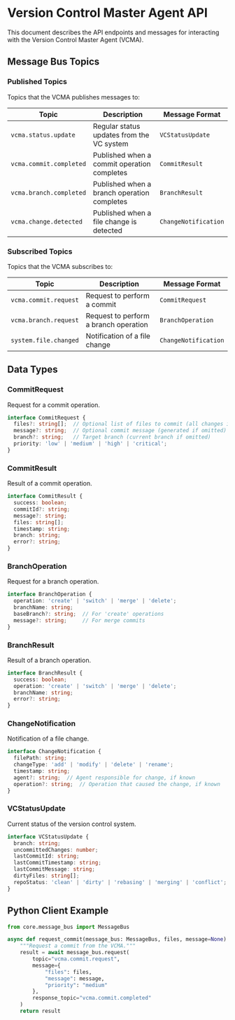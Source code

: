 # Version Control Master Agent API

This document describes the API endpoints and messages for interacting with the Version Control Master Agent (VCMA).

## Message Bus Topics

### Published Topics

Topics that the VCMA publishes messages to:

| Topic | Description | Message Format |
|-------|-------------|---------------|
| `vcma.status.update` | Regular status updates from the VC system | `VCStatusUpdate` |
| `vcma.commit.completed` | Published when a commit operation completes | `CommitResult` |
| `vcma.branch.completed` | Published when a branch operation completes | `BranchResult` |
| `vcma.change.detected` | Published when a file change is detected | `ChangeNotification` |

### Subscribed Topics

Topics that the VCMA subscribes to:

| Topic | Description | Message Format |
|-------|-------------|---------------|
| `vcma.commit.request` | Request to perform a commit | `CommitRequest` |
| `vcma.branch.request` | Request to perform a branch operation | `BranchOperation` |
| `system.file.changed` | Notification of a file change | `ChangeNotification` |

## Data Types

### CommitRequest

Request for a commit operation.

```typescript
interface CommitRequest {
  files?: string[];  // Optional list of files to commit (all changes if omitted)
  message?: string;  // Optional commit message (generated if omitted)
  branch?: string;   // Target branch (current branch if omitted)
  priority: 'low' | 'medium' | 'high' | 'critical';
}
```

### CommitResult

Result of a commit operation.

```typescript
interface CommitResult {
  success: boolean;
  commitId?: string;
  message?: string;
  files: string[];
  timestamp: string;
  branch: string;
  error?: string;
}
```

### BranchOperation

Request for a branch operation.

```typescript
interface BranchOperation {
  operation: 'create' | 'switch' | 'merge' | 'delete';
  branchName: string;
  baseBranch?: string;  // For 'create' operations
  message?: string;     // For merge commits
}
```

### BranchResult

Result of a branch operation.

```typescript
interface BranchResult {
  success: boolean;
  operation: 'create' | 'switch' | 'merge' | 'delete';
  branchName: string;
  error?: string;
}
```

### ChangeNotification

Notification of a file change.

```typescript
interface ChangeNotification {
  filePath: string;
  changeType: 'add' | 'modify' | 'delete' | 'rename';
  timestamp: string;
  agent?: string;  // Agent responsible for change, if known
  operation?: string;  // Operation that caused the change, if known
}
```

### VCStatusUpdate

Current status of the version control system.

```typescript
interface VCStatusUpdate {
  branch: string;
  uncommittedChanges: number;
  lastCommitId: string;
  lastCommitTimestamp: string;
  lastCommitMessage: string;
  dirtyFiles: string[];
  repoStatus: 'clean' | 'dirty' | 'rebasing' | 'merging' | 'conflict';
}
```

## Python Client Example

```python
from core.message_bus import MessageBus

async def request_commit(message_bus: MessageBus, files, message=None):
    """Request a commit from the VCMA."""
    result = await message_bus.request(
        topic="vcma.commit.request",
        message={
            "files": files,
            "message": message,
            "priority": "medium"
        },
        response_topic="vcma.commit.completed"
    )
    return result
```

